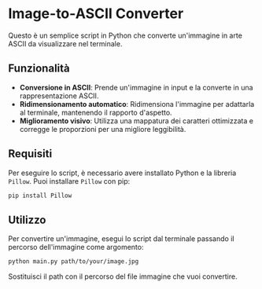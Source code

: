 # Image-to-ASCII Converter

Questo è un semplice script in Python che converte un'immagine in arte ASCII da visualizzare nel terminale.

## Funzionalità
- **Conversione in ASCII**: Prende un'immagine in input e la converte in una rappresentazione ASCII.
- **Ridimensionamento automatico**: Ridimensiona l'immagine per adattarla al terminale, mantenendo il rapporto d'aspetto.
- **Miglioramento visivo**: Utilizza una mappatura dei caratteri ottimizzata e corregge le proporzioni per una migliore leggibilità.

## Requisiti
Per eseguire lo script, è necessario avere installato Python e la libreria `Pillow`.
Puoi installare `Pillow` con pip:
```bash
pip install Pillow
```

## Utilizzo
Per convertire un'immagine, esegui lo script dal terminale passando il percorso dell'immagine come argomento:
```bash
python main.py path/to/your/image.jpg
```
Sostituisci il path con il percorso del file immagine che vuoi convertire.

